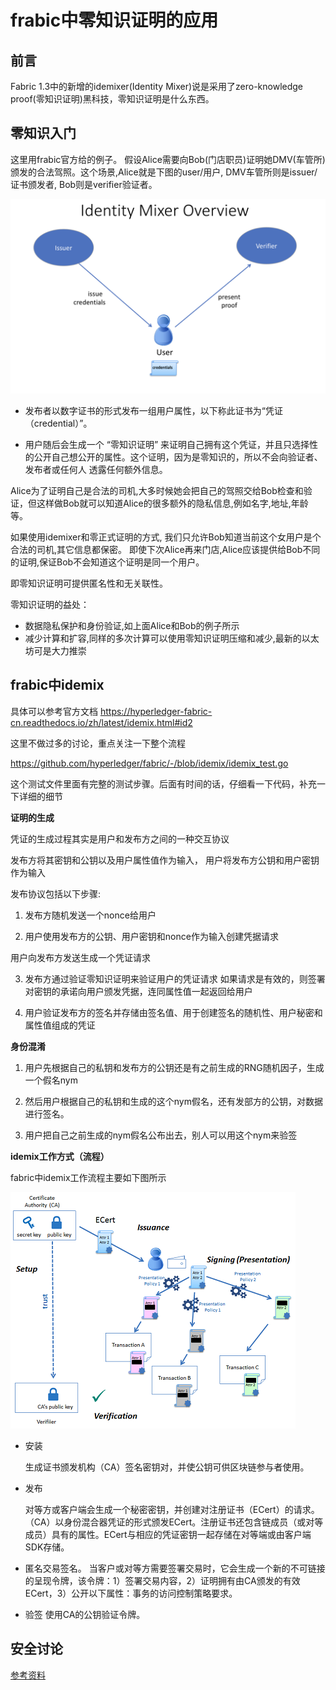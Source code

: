 
# frabic中零知识证明的应用

## 前言

Fabric 1.3中的新增的idemixer(Identity Mixer)说是采用了zero-knowledge proof(零知识证明)黑科技，零知识证明是什么东西。


## 零知识入门

这里用frabic官方给的例子。 假设Alice需要向Bob(门店职员)证明她DMV(车管所)颁发的合法驾照。这个场景,Alice就是下图的user/用户, DMV车管所则是issuer/证书颁发者, Bob则是verifier验证者。

![idemix-overview.png](../resource/idemix-overview.png)

  - 发布者以数字证书的形式发布一组用户属性，以下称此证书为“凭证（credential）”。
  
  - 用户随后会生成一个 “零知识证明” 来证明自己拥有这个凭证，并且只选择性的公开自己想公开的属性。这个证明，因为是零知识的，所以不会向验证者、发布者或任何人 透露任何额外信息。

Alice为了证明自己是合法的司机,大多时候她会把自己的驾照交给Bob检查和验证，但这样做Bob就可以知道Alice的很多额外的隐私信息,例如名字,地址,年龄等。

如果使用idemixer和零正式证明的方式, 我们只允许Bob知道当前这个女用户是个合法的司机,其它信息都保密。 即使下次Alice再来门店,Alice应该提供给Bob不同的证明,保证Bob不会知道这个证明是同一个用户。

即零知识证明可提供匿名性和无关联性。


零知识证明的益处：

- 数据隐私保护和身份验证,如上面Alice和Bob的例子所示
- 减少计算和扩容,同样的多次计算可以使用零知识证明压缩和减少,最新的以太坊可是大力推崇


## frabic中idemix

具体可以参考官方文档 https://hyperledger-fabric-cn.readthedocs.io/zh/latest/idemix.html#id2

这里不做过多的讨论，重点关注一下整个流程

https://github.com/hyperledger/fabric/-/blob/idemix/idemix_test.go

这个测试文件里面有完整的测试步骤。后面有时间的话，仔细看一下代码，补充一下详细的细节



**证明的生成**

凭证的生成过程其实是用户和发布方之间的一种交互协议

发布方将其密钥和公钥以及用户属性值作为输入，
用户将发布方公钥和用户密钥作为输入

发布协议包括以下步骤:

1. 发布方随机发送一个nonce给用户

2. 用户使用发布方的公钥、用户密钥和nonce作为输入创建凭据请求
  
  用户向发布方发送生成一个凭证请求
  
3. 发布方通过验证零知识证明来验证用户的凭证请求
 如果请求是有效的，则签署对密钥的承诺向用户颁发凭据，连同属性值一起返回给用户  
 
4. 用户验证发布方的签名并存储由签名值、用于创建签名的随机性、用户秘密和属性值组成的凭证


**身份混淆**

1. 用户先根据自己的私钥和发布方的公钥还是有之前生成的RNG随机因子，生成一个假名nym

2. 然后用户根据自己的私钥和生成的这个nym假名，还有发部方的公钥，对数据进行签名。

3. 用户把自己之前生成的nym假名公布出去，别人可以用这个nym来验签



**idemix工作方式（流程）**

fabric中idemix工作流程主要如下图所示

![idemix工作方式](../resource/idemix.png)

- 安装 
 
   生成证书颁发机构（CA）签名密钥对，并使公钥可供区块链参与者使用。

- 发布 

   对等方或客户端会生成一个秘密密钥，并创建对注册证书（ECert）的请求。（CA）以身份混合器凭证的形式颁发ECert。注册证书还包含链成员（或对等成员）具有的属性。ECert与相应的凭证密钥一起存储在对等端或由客户端SDK存储。

- 匿名交易签名。
  当客户或对等方需要签署交易时，它会生成一个新的不可链接的呈现令牌，该令牌：1）签署交易内容，2）证明拥有由CA颁发的有效ECert，3）公开以下属性：事务的访问控制策略要求。

- 验签 
   使用CA的公钥验证令牌。




## 安全讨论




[参考资料](https://hyperledger-fabric-cn.readthedocs.io/zh/latest/idemix.html)

